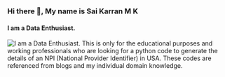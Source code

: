 ### Hi there 👋, My name is Sai Karran M K
#### I am a Data Enthusiast.
![I am a Data Enthusiast.](https://wallpaperbat.com/img/392227-what-is-data-science-dataquest.jpg)
This is only for the educational purposes and working professionals who are looking for a python code to generate the details of an NPI (National Provider Identifier) in USA. These codes are referenced from blogs and my individual domain knowledge.
